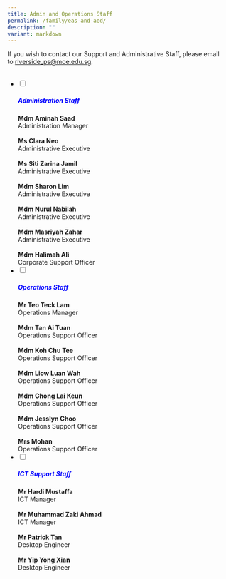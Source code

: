 ```yaml
---
title: Admin and Operations Staff
permalink: /family/eas-and-aed/
description: ""
variant: markdown
---
```

If you wish to contact our Support and Administrative Staff, please email to&nbsp;[riverside\_ps@moe.edu.sg](mailto:riverside_ps@moe.edu.sg).


<ul class="jekyllcodex_accordion">
&nbsp;<li>
<input type="checkbox" id="accordion1">
	 <label for="accordion1"><h5 style="color:blue">Administration Staff</h5></label>
<div>
<b>Mdm Aminah Saad</b><br>Administration Manager<br><br>
<b>Ms Clara Neo</b><br>Administrative Executive<br><br>
<b>Ms Siti Zarina Jamil</b><br>Administrative Executive<br><br>
<b>Mdm Sharon Lim</b><br>Administrative Executive<br><br>
<b>Mdm Nurul Nabilah</b><br>Administrative Executive<br><br>
<b>Mdm Masriyah Zahar</b><br>Administrative Executive<br><br>	
<b>Mdm Halimah Ali</b><br>Corporate Support Officer
</div>

</li>
<li>
<input type="checkbox" id="accordion2">
<label for="accordion2"><h5 style="color:blue">Operations Staff</h5></label>
<div>
<b>Mr Teo Teck Lam</b><br>Operations Manager<br><br>
<b>Mdm Tan Ai Tuan</b><br>Operations Support Officer<br><br>
<b>Mdm Koh Chu Tee</b><br>Operations Support Officer<br><br>
<b>Mdm Liow Luan Wah</b><br>Operations Support Officer<br><br>
<b>Mdm Chong Lai Keun</b><br>Operations Support Officer<br><br>
<b>Mdm Jesslyn Choo</b><br>Operations Support Officer<br><br>
<b>Mrs Mohan</b><br>Operations Support Officer	
</div></li>
	
<li><input type="checkbox" id="accordion3">
<label for="accordion3"><h5 style="color:blue">ICT Support Staff</h5></label>
<div>
<b>Mr Hardi Mustaffa</b><br>ICT Manager<br><br>
<b>Mr Muhammad Zaki Ahmad</b><br>ICT Manager<br><br>
<b>Mr Patrick Tan</b><br>Desktop Engineer<br><br>
<b>Mr Yip Yong Xian</b><br>Desktop Engineer	
</div></li></ul>
